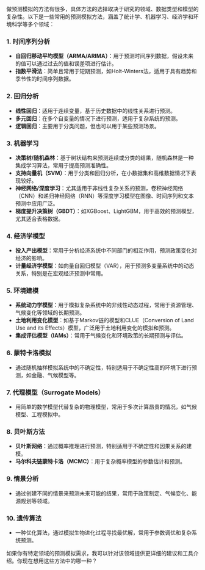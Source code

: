 做预测模拟的方法有很多，具体方法的选择取决于研究的领域、数据类型和模型的复杂性。以下是一些常用的预测模拟方法，涵盖了统计学、机器学习、经济学和环境科学等多个领域：

### 1. **时间序列分析**
   - **自回归移动平均模型（ARMA/ARIMA）**：用于预测时间序列数据，假设未来的值可以通过过去的值和误差项进行估计。
   - **指数平滑法**：简单且常用于短期预测，如Holt-Winters法，适用于具有趋势和季节性的时间序列数据。

### 2. **回归分析**
   - **线性回归**：适用于连续变量，基于历史数据中的线性关系进行预测。
   - **多元回归**：在多个自变量的情况下进行预测，适用于复杂系统的预测。
   - **逻辑回归**：主要用于分类问题，但也可以用于某些预测场景。

### 3. **机器学习**
   - **决策树/随机森林**：基于树状结构来预测连续或分类的结果，随机森林是一种集成学习算法，常用于提高预测准确性。
   - **支持向量机（SVM）**：用于分类和回归分析，在小数据集和高维数据情况下表现较好。
   - **神经网络/深度学习**：尤其适用于非线性复杂关系的预测，卷积神经网络（CNN）和递归神经网络（RNN）等深度学习模型在图像、时间序列和文本预测中应用广泛。
   - **梯度提升决策树（GBDT）**：如XGBoost、LightGBM，用于高效的预测模型，尤其适合表格数据。

### 4. **经济学模型**
   - **投入产出模型**：常用于分析经济系统中不同部门的相互作用，预测政策变化对经济的影响。
   - **计量经济学模型**：如向量自回归模型（VAR），用于预测多变量系统中的动态关系，特别是在宏观经济预测中常用。

### 5. **环境建模**
   - **系统动力学模型**：用于模拟复杂系统中的非线性动态过程，常用于资源管理、气候变化等领域的长期预测。
   - **土地利用变化模型**：如基于Markov链的模型和CLUE（Conversion of Land Use and its Effects）模型，广泛用于土地利用变化的模拟和预测。
   - **集成评估模型（IAMs）**：常用于气候变化和环境政策的长期预测与评估。

### 6. **蒙特卡洛模拟**
   - 通过随机抽样模拟系统中的不确定性，特别适用于不确定性高的环境下进行预测，如金融、气候模型等。

### 7. **代理模型（Surrogate Models）**
   - 用简单的数学模型代替复杂的物理模型，常用于多次计算昂贵的情况，如气候模型、工程模拟中。

### 8. **贝叶斯方法**
   - **贝叶斯网络**：通过概率推理进行预测，特别适用于不确定性和因果关系的建模。
   - **马尔科夫链蒙特卡洛（MCMC）**：用于复杂概率模型的参数估计和预测。

### 9. **情景分析**
   - 通过创建不同的情景来预测未来可能的结果，常用于政策制定、气候变化、能源规划等领域。

### 10. **遗传算法**
   - 一种优化算法，通过模拟生物进化过程寻找最优解，常用于参数调优和复杂系统预测。

如果你有特定领域的预测模拟需求，我可以针对该领域提供更详细的建议和工具介绍。你现在想用这些方法中的哪一种？